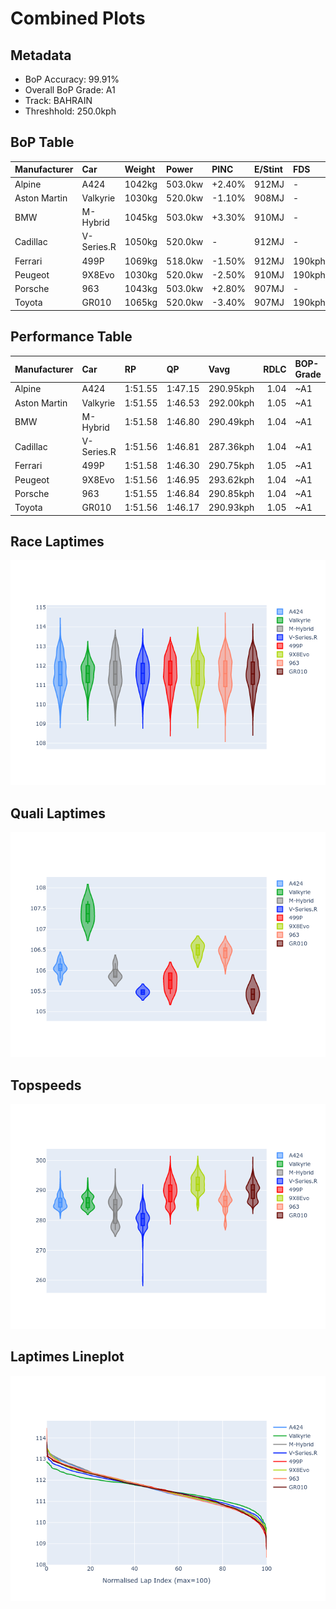 # Combined Plots

## Metadata

- BoP Accuracy: 99.91%
- Overall BoP Grade: A1
- Track: BAHRAIN
- Threshhold: 250.0kph

## BoP Table
| Manufacturer   | Car        | Weight   | Power   | PINC   | E/Stint   | FDS    | RDP    | QDP    | TDP    |
|:---------------|:-----------|:---------|:--------|:-------|:----------|:-------|:-------|:-------|:-------|
| Alpine         | A424       | 1042kg   | 503.0kw | +2.40% | 912MJ     | -      | 52.35% | 61.85% | 27.84% |
| Aston Martin   | Valkyrie   | 1030kg   | 520.0kw | -1.10% | 908MJ     | -      | 53.59% | 53.33% | 21.51% |
| BMW            | M-Hybrid   | 1045kg   | 503.0kw | +3.30% | 910MJ     | -      | 53.26% | 57.23% | 34.54% |
| Cadillac       | V-Series.R | 1050kg   | 520.0kw | -      | 912MJ     | -      | 47.80% | 56.73% | 19.63% |
| Ferrari        | 499P       | 1069kg   | 518.0kw | -1.50% | 912MJ     | 190kph | 53.02% | 42.32% | 9.88%  |
| Peugeot        | 9X8Evo     | 1030kg   | 520.0kw | -2.50% | 910MJ     | 190kph | 48.47% | 51.26% | 16.02% |
| Porsche        | 963        | 1043kg   | 503.0kw | +2.80% | 907MJ     | -      | 50.87% | 45.25% | 30.77% |
| Toyota         | GR010      | 1065kg   | 520.0kw | -3.40% | 907MJ     | 190kph | 52.43% | 57.12% | 12.82% |

## Performance Table
| Manufacturer   | Car        | RP      | QP      | Vavg      |   RDLC | BOP-Grade   | Match   |
|:---------------|:-----------|:--------|:--------|:----------|-------:|:------------|:--------|
| Alpine         | A424       | 1:51.55 | 1:47.15 | 290.95kph |   1.04 | ~A1         | 99.79%  |
| Aston Martin   | Valkyrie   | 1:51.55 | 1:46.53 | 292.00kph |   1.05 | ~A1         | 100.00% |
| BMW            | M-Hybrid   | 1:51.58 | 1:46.80 | 290.49kph |   1.04 | ~A1         | 100.00% |
| Cadillac       | V-Series.R | 1:51.56 | 1:46.81 | 287.36kph |   1.04 | ~A1         | 100.00% |
| Ferrari        | 499P       | 1:51.58 | 1:46.30 | 290.75kph |   1.05 | ~A1         | 99.83%  |
| Peugeot        | 9X8Evo     | 1:51.56 | 1:46.95 | 293.62kph |   1.04 | ~A1         | 100.00% |
| Porsche        | 963        | 1:51.55 | 1:46.84 | 290.85kph |   1.04 | ~A1         | 99.87%  |
| Toyota         | GR010      | 1:51.56 | 1:46.17 | 290.93kph |   1.05 | ~A1         | 99.76%  |

## Race Laptimes
![Race Laptimes](images/race_violin.png)

## Quali Laptimes
![Quali Laptimes](images/quali_violin.png)

## Topspeeds
![Topspeeds](images/topspeed_violin.png)

## Laptimes Lineplot
![Laptimes Lineplot](images/laptime_line.png)


